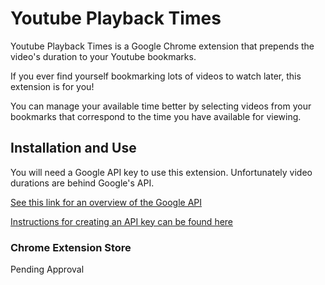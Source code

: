 # Youtube Playback Times

Youtube Playback Times is a Google Chrome extension that prepends the video's duration to
your Youtube bookmarks.

If you ever find yourself bookmarking lots of videos to watch later, this extension is for you!

You can manage your available time better by selecting videos from your bookmarks that correspond
to the time you have available for viewing.

## Installation and Use

You will need a Google API key to use this extension. Unfortunately video durations are behind Google's API.

[See this link for an overview of the Google API](https://developers.google.com/youtube/v3/getting-started)

[Instructions for creating an API key can be found here](https://developers.google.com/youtube/registering_an_application)

### Chrome Extension Store

Pending Approval
